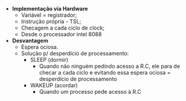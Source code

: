- **Implementação via Hardware**
	- Variável = registrador;
	- Instrução própria - TSL;
	- Checagem a cada ciclo de clock;
	- Desde o processador intel 8088
- **Desvantagem**
	- Espera ociosa.
	- Solução p/ desperdício de processamento:
		- SLEEP (dormir)
			- Quando não ninguém pedindo acesso a R.C, ele para de checar a cada ciclo e evitando essa espera ociosa = desperdício de processamento
		- WAKEUP (acordar)
			- Quando um processo pede acesso à R.C